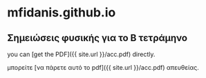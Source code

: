 # mfidanis.github.io
## Σημειώσεις φυσικής για το Β τετράμηνο

you can [get the PDF]({{ site.url }}/acc.pdf) directly.

μπορείτε [να πάρετε αυτό το pdf]({{ site.url }}/acc.pdf) απευθείας.
